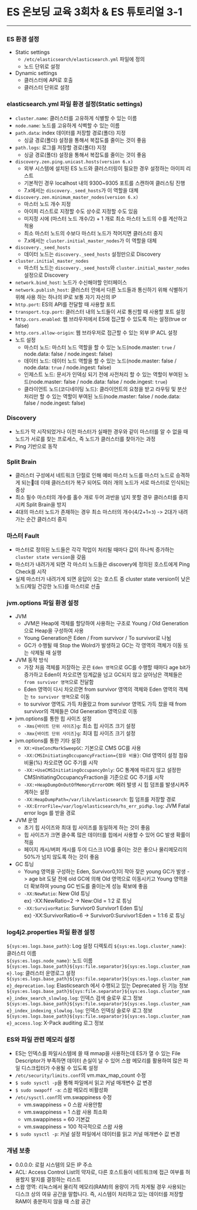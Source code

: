 # ES 온보딩 교육 3회차 & ES 튜토리얼 3-1

<hr>

### ES 환경 설정
* Static settings
  * `/etc/elasticsearch/elasticsearch.yml` 파일에 정의
  * 노드 단위로 설정
* Dynamic settings
  * 클러스터에 API로 호출
  * 클러스터 단위로 설정

### elasticsearch.yml 파일 환경 설정(Static settings)
* `cluster.name`: 클러스터를 고유하게 식별할 수 있는 이름
* `node.name`: 노드를 고유하게 식벽할 수 있는 이름
* `path.data`: index 데이터를 저장할 경로(폴더) 지정
  * 싱글 경로(폴더) 설정을 통해서 복잡도를 줄이는 것이 좋음
* `path.logs`: 로그를 저장할 경로(폴더) 지정
  * 싱글 경로(폴더) 설정을 통해서 복잡도를 줄이는 것이 좋음
* `discovery.zen.ping.unicast.hosts(version 6.x)`
  * 외부 시스템에 설치된 ES 노드와 클러스터링이 필요한 경우 설정하는 아이피 리스트
  * 기본적인 경우 localhost 내의 9300~9305 포트를 스캔하여 클러스팅 진행
  * 7.x에서는 `discovery._seed_hosts`가 이 역할을 대체
* `discovery.zen.minimum_master_nodes(version 6.x)`
  * 마스터 노드 개수 지정
  * 아이피 리스트로 지정할 수도 상수로 지정할 수도 있음
  * 미지정 시에 (마스터 노드 개수/2) + 1 개로 최소 마스터 노드의 수를 계산하고 적용
  * 최소 마스터 노드의 수보다 마스터 노드가 적어지면 클러스터 중지
  * 7.x에서는 `cluster.initial_master_nodes`가 이 역할을 대체
* `discovery._seed_hosts`
  * 데이터 노드는 `discovery._seed_hosts` 설정만으로 Discovery
* `cluster.initial_master_nodes`
  * 마스터 노드는 `discovery._seed_hosts`와 `cluster.initial_master_nodes` 설정으로 Discovery  
* `network.bind_host`: 노드가 수신해야할 인터페이스
* `network.publish_host`: 클러스터 안에서 다른 노드들과 통신하기 위해 식별하기 위해 사용 하는 하나의 IP로 보통 자기 자신의 IP
* `http.port`: ES의 API를 전달할 때 사용할 포트
* `transport.tcp.port`: 클러스터 내의 노드들이 서로 통신할 때 사용할 포트 설정
* `http.cors.enabled`: 웹 브라우저에서 ES에 접근할 수 있도록 하는 설정(true or false)
* `http.cors.allow-origin`: 웹 브라우저로 접근할 수 있는 외부 IP ACL 설정
* 노드 설정
  * 마스터 노드: 마스터 노드 역할을 할 수 있는 노드(node.master: `true` / node.data: false / node.ingest: false)
  * 데이터 노드: 데이터 노드 역할을 할 수 있는 노드(node.master: false / node.data: `true` / node.ingest: false)
  * 인제스트 노드: 문서가 인덱싱 되기 전에 사전처리 할 수 있는 역할이 부여된 노드(node.master: false / node.data: false / node.ingest: `true`)
  * 클라이언트 노드(코디네이팅 노드): 클라이언트의 요청을 받고 라우팅 및 분산 처리만 할 수 있는 역할이 부여된 노드(node.master: false / node.data: false / node.ingest: false)

### Discovery
* 노드가 막 시작되었거나 이전 마스터가 실패한 경우와 같이 마스터를 알 수 없을 때 노드가 서로를 찾는 프로세스, 즉 노드가 클러스터를 찾아가는 과정
* Ping 기반으로 동작

### Split Brain
* 클러스터 구성에서 네트워크 단절로 인해 예비 마스터 노드를 마스터 노드로 승격하게 되는데 이때 클러스터가 복구 되어도 여러 개의 노드가 서로 마스터로 인식되는 증상
* 최소 필수 마스터의 개수를 홀수 개로 두어 과반을 넘지 못할 경우 클러스터를 중지 시켜 Split Brain을 방지
* 4대의 마스터 노드가 존재하는 경우 최소 마스터의 개수(4/2+1=`3`) -> 2대가 내려가는 순간 클러스터 중지

### 마스터 Fault
* 마스터로 정의된 노드들은 각각 작업이 처리될 때마다 값이 하나씩 증가하는 `cluster state version`을 갖음
* 마스터가 내려가게 되면 각 마스터 노드들은 discovery에 정의된 호스트에게 Ping Check를 시작
* 실제 마스터가 내려가게 되면 응답이 오는 호스트 중 cluster state version이 낮은 노드(제일 건강한 노드)를 마스터로 선출

### jvm.options 파일 환경 설정
* JVM
  * JVM은 Heap에 객체를 할당하여 사용하는 구조로 Young / Old Generation으로 Heap을 구성하여 사용
  * Young Generation은 Eden / From survivor / To survivor로 나뉨
  * GC가 수행될 때 Stop the Wolrd가 발생하고 GC는 각 영역의 객체가 이동 또는 삭제될 때 실행
* JVM 동작 방식
  * 가장 처음 객체를 저장하는 곳은 `Eden 영역`으로 GC를 수행할 때마다 age bit가 증가하고 Eden이 차오르면 임계값을 넘고 GC되지 않고 살아남은 객체들은 `from survivor 영역`으로 전달함
  * Eden 영역이 다시 차오르면 from survivor 영역의 객체와 Eden 영역의 객체는 `to survivor 영역`으로 이동
  * to survivor 영역도 가득 차올랐고 from survivor 영역도 가득 찼을 때 from survivor의 객체들은 Old Generation 영역으로 이동
* jvm.options를 통한 힙 사이즈 설정
  * `-Xms{바이트 단위 사이즈}g`: 최소 힙 사이즈 크기 설정
  * `-Xmx{바이트 단위 사이즈}g`: 최대 힙 사이즈 크기 설정
* jvm.options를 통한 기타 설정
  * `XX:+UseConcMarkSweepGC`: 기본으로 CMS GC를 사용
  * `-XX:CMSInitiatingOccupancyFraction={점유 비율}`: Old 영역이 설정 점유 비율(%) 차오르면 GC 주기를 시작
  * `-XX:+UseCMSInitiatingOccupancyOnly`: GC 통계에 따르지 않고 설정한 CMSInitiatingOccupancyFraction을 기준으로 GC 주기를 시작
  * `-XX:+HeapDumpOnOutOfMemoryErrorOOM`: 에러 발생 시 힙 덤프를 발생시켜주게하는 설정
  * `-XX:HeapDumpPath=/var/lib/elasticsearch`: 힙 덤프를 저장할 경로
  * `-XX:ErrorFile=/var/log/elasticsearch/hs_err_pid%p.log`: JVM Fatal error logs 를 받을 경로
* JVM 운영
  * 초기 힙 사이즈와 최대 힙 사이즈를 동일하게 하는 것이 좋음
  * 힙 사이즈가 크면 클수록 많은 데이터를 힙에서 사용할 수 있어 GC 발생 확률이 적음
  * 페이지 캐시/버퍼 캐시를 두어 디스크 I/O를 줄이는 것은 좋으나 물리메모리의 50%가 넘지 않도록 하는 것이 좋음
* GC 튜닝
  * Young 영역을 구성하는 Eden, Survivor0,1이 작아 잦은 young GC가 발생 -> age bit 도달 전에 old GC에 의해 Old 영역으로 이동시키고 Young 영역을 더 확보하여 young GC 빈도를 줄이는게 성능 확보에 좋음
  * `-XX:NewRatio`: New Old 튜닝  
  ex) -XX:NewRatio=2 -> New:Old = 1:2 로 튜닝  
  * `-XX:SurvivorRatio`: Survivor0 Survivor1 Eden 튜닝  
  ex) -XX:SurvivorRatio=6 -> Survivor0:Survivor1:Eden = 1:1:6 로 튜닝

### log4j2.properties 파일 환경 설정
`${sys:es.logs.base_path}`: Log 설정 디렉토리
`${sys:es.logs.cluster_name}`: 클러스터 이름  
`${sys:es.logs.node_name}`: 노드 이름
`${sys:es.logs.base_path}${sys:file.separator}${sys:es.logs.cluster_name}.log`: 클러스터 운영로그 설정  
`${sys:es.logs.base_path}${sys:file.separator}${sys:es.logs.cluster_name}_deprecation.log`: Elasticsearch 에서 수행되고 있는 Deprecated 된 기능 정보  
`${sys:es.logs.base_path}${sys:file.separator}${sys:es.logs.cluster_name}_index_search_slowlog.log`: 인덱스 검색 슬로우 로그 정보  
`${sys:es.logs.base_path}${sys:file.separator}${sys:es.logs.cluster_name}_index_indexing_slowlog.log`: 인덱스 인덱싱 슬로우 로그 정보  
`${sys:es.logs.base_path}${sys:file.separator}${sys:es.logs.cluster_name}_access.log`: X-Pack auditing 로그 정보  

### ES와 파일 관련 메모리 설정
* ES는 인덱스를 파일시스템에 쓸 때 mmap을 사용하는데 ES가 열 수 있는 File Descriptor가 부족하면 데이터 손실이 날 수 있어 스왑 메모리를 활용하여 많은 파일 디스크립터가 수용될 수 있도록 설정
* `/etc/security/limits.conf`의 vm.max_map_count 수정
* `$ sudo sysctl -p`을 통해 파일에서 읽고 커널 매개변수 값 변경
* `$ sudo swapoff -a`: 스왑 메모리 비활성화
* `/etc/sysctl.conf`의 vm.swappiness 수정
  * vm.swappiness = 0	스왑 사용안함
  * vm.swappiness = 1	스왑 사용 최소화
  * vm.swappiness = 60	기본값
  * vm.swappiness = 100	적극적으로 스왑 사용
* `$ sudo sysctl -p`: 커널 설정 파일에서 데이터를 읽고 커널 매개변수 값 변경


### 개념 보충
* 0.0.0.0: 로컬 시스템의 모든 IP 주소
* ACL: Access Control List의 약자로, 다른 호스트들이 네트워크에 접근 여부를 허용할지 말지를 결정하는 리스트
* 스왑 영역: 리눅스에서 물리적 메모리(RAM)의 용량이 가득 차게될 경우 사용되는 디스크 상의 여유 공간을 말합니다. 즉, 시스템이 처리하고 있는 데이터를 저장할 RAM이 충분하지 않을 때 스왑 공간